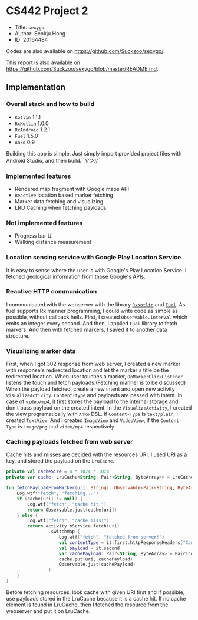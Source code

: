 # CS442 Project 2

- Title: `sexygo`
- Author: Seokju Hong
- ID: 20164484

Codes are also available on https://github.com/Suckzoo/sexygo/.

This report is also available on https://github.com/Suckzoo/sexygo/blob/master/README.md.

## Implementation

### Overall stack and how to build
- `Kotlin` 1.1.1
- `RxKotlin` 1.0.0
- `RxAndroid` 1.2.1
- `Fuel` 1.5.0
- `Anko` 0.9

Building this app is simple. Just simply import provided project files
with Android Studio, and then build. ¯\\_(ツ)_/¯

### Implemented features
- Rendered map fragment with Google maps API
- `Reactive` location based marker fetching
- Marker data fetching and visualizing
- LRU Caching when fetching payloads

### Not implemented features
- Progress bar UI
- Walking distance measurement

### Location sensing service with Google Play Location Service
It is easy to sense where the user is with Google's Play Location Service.
I fetched geological information from those Google's APIs.

### Reactive HTTP communication
I communicated with the webserver with the library
[`RxKotlin`](https://github.com/reactivex/rxkotlin) and
[`Fuel`](https://github.com/kittinunf/Fuel). As fuel supports Rx manner
programming, I could write code as simple as possible, without callback
hells.
First, I created `Observable.interval` which emits an integer every
second. And then, I applied `Fuel` library to fetch markers. And then with
fetched markers, I saved it to another data structure.

### Visualizing marker data
First, when I got 302 response from web server, I created a new marker
with response's redirected location and let the marker's title be the
redirected location. When user touches a marker, `OnMarkerClickListener`
listens the touch and fetch payloads.(Fetching manner is to be discussed)
When the payload fetched, create a new intent and open new activity
`VisualizeActivity`. `Content-type` and payloads are passed with intent.
In case of `video/mp4`, it first stores the payload to the internal
storage and don't pass payload on the created intent.
In the `VisualizeActivity`, I created the view programatically with
`Anko` DSL. If `Content-Type` is `text/plain`, I created `TextView`.
And I created `ImageView` and `VideoView`, if the `Content-Type` is
`image/png` and `video/mp4` respectively.

### Caching payloads fetched from web server
Cache hits and misses are decided with the resources URI. I used URI
as a key, and stored the payload on the `LruCache`.

```Kotlin
private val cacheSize = 4 * 1024 * 1024
private var cache: LruCache<String, Pair<String, ByteArray>> = LruCache(cacheSize)

fun fetchPayloadFromMarker(uri: String): Observable<Pair<String, ByteArray>> {
    Log.wtf("fetch", "fetching...")
    if (cache[uri] != null) {
        Log.wtf("fetch", "cache hit!")
        return Observable.just(cache[uri])
    } else {
        Log.wtf("fetch", "cache miss!")
        return activity.mService.fetch(uri)
                .switchMap {
                    Log.wtf("fetch", "fetched from server!")
                    val contentType = it.first.httpResponseHeaders["Content-Type"]!![0]
                    val payload = it.second
                    var cachePayload: Pair<String, ByteArray> = Pair(contentType, payload)
                    cache.put(uri, cachePayload)
                    Observable.just(cachePayload)
                }
    }
}
```

Before fetching resources, look cache with given URI first and if possible,
use payloads stored in the LruCache because it is a cache hit. If no
cache element is found in LruCache, then I fetched the resource from
the webserver and put it on LruCache.
